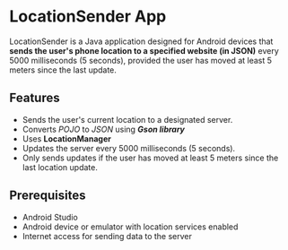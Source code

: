 # LocationSender App

LocationSender is a Java application designed for Android devices that **sends the user's phone location to a specified website (in JSON)** every 5000 milliseconds (5 seconds), provided the user has moved at least 5 meters since the last update.

## Features

- Sends the user's current location to a designated server.
- Converts *POJO* to *JSON* using ***Gson library***
- Uses **LocationManager**
- Updates the server every 5000 milliseconds (5 seconds).
- Only sends updates if the user has moved at least 5 meters since the last location update.

## Prerequisites

- Android Studio
- Android device or emulator with location services enabled
- Internet access for sending data to the server

